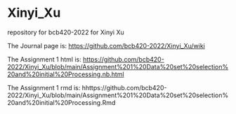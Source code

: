 # Xinyi_Xu
repository for bcb420-2022 for Xinyi Xu

The Journal page is: https://github.com/bcb420-2022/Xinyi_Xu/wiki

The Assignment 1 html is: https://github.com/bcb420-2022/Xinyi_Xu/blob/main/Assignment%201%20Data%20set%20selection%20and%20initial%20Processing.nb.html

The Assignment 1 rmd is: hhttps://github.com/bcb420-2022/Xinyi_Xu/blob/main/Assignment%201%20Data%20set%20selection%20and%20initial%20Processing.Rmd

